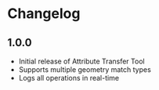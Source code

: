 # Changelog

## 1.0.0
- Initial release of Attribute Transfer Tool
- Supports multiple geometry match types
- Logs all operations in real-time
